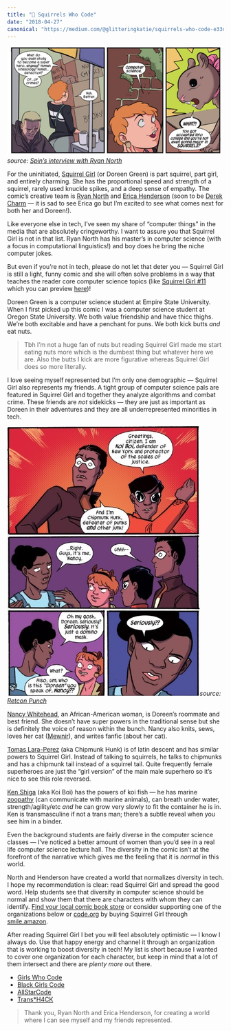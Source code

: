 ```yaml
---
title: "🌰 Squirrels Who Code"
date: "2018-04-27"
canonical: "https://medium.com/@glitteringkatie/squirrels-who-code-e33d72fa43d9"
---
```


![Comic of Tippy Toe, the squirrel, asking Squirrel Girl what she will study at university. Squirrel Girl reveals she'll be studying computer science!](./computer-science.jpg)_source: [Spin’s interview with Ryan North](https://www.spin.com/2016/02/dinosaur-comics-ryan-north-squirrel-girl-interview/)_

For the uninitiated, [Squirrel Girl](<http://marvel.wikia.com/wiki/Doreen_Green_(Earth-616)>) (or Doreen Green) is part squirrel, part girl, and entirely charming. She has the proportional speed and strength of a squirrel, rarely used knuckle spikes, and a deep sense of empathy. The comic’s creative team is [Ryan North](https://twitter.com/ryanqnorth) and [Erica Henderson](https://twitter.com/EricaFails) (soon to be [Derek Charm](https://twitter.com/derek_charm) — it is sad to see Erica go but I’m excited to see what comes next for both her and Doreen!).

Like everyone else in tech, I’ve seen my share of “computer things” in the media that are absolutely cringeworthy. I want to assure you that Squirrel Girl is not in that list. Ryan North has his master’s in computer science (with a focus in computational linguistics!) and boy does he bring the niche computer jokes.

But even if you’re not in tech, please do not let that deter you — Squirrel Girl is still a light, funny comic and she will often solve problems in a way that teaches the reader core computer science topics (like [Squirrel Girl #11](http://marvel.com/comics/issue/56206/the_unbeatable_squirrel_girl_2015_11) which you can preview [here](https://io9.gizmodo.com/squirrel-girl-shows-us-computer-science-can-be-extremel-1785799450))!

Doreen Green is a computer science student at Empire State University. When I first picked up this comic I was a computer science student at Oregon State University. We both value friendship and have thicc thighs. We’re both excitable and have a penchant for puns. We both kick butts _and_ eat nuts.

> Tbh I’m not a huge fan of nuts but reading Squirrel Girl made me start eating nuts more which is the dumbest thing but whatever here we are. Also the butts I kick are more figurative whereas Squirrel Girl does so more literally.

I love seeing myself represented but I’m only one demographic — Squirrel Girl also represents my friends. A tight group of computer science pals are featured in Squirrel Girl and together they analyze algorithms and combat crime. These friends are _not_ sidekicks — they are just as important as Doreen in their adventures and they are all underrepresented minorities in tech.

![Comic of Koi Boi and Chipmonk Hunk introducing themselves to their friend, Nancy. Nancy is confused why they think a mask would shield their identity.](./the-gang.jpg)_source: [Retcon Punch](https://retcon-punch.com/2015/06/05/the-unbeatable-squirrel-girl-6/)_

[Nancy Whitehead](<http://marvel.wikia.com/wiki/Nancy_Whitehead_(Earth-616)>), an African-American woman, is Doreen’s roommate and best friend. She doesn’t have super powers in the traditional sense but she is definitely the voice of reason within the bunch. Nancy also knits, sews, loves her cat ([Mewnir](<http://marvel.wikia.com/wiki/Mewnir_(Earth-616)>)), and writes fanfic (about her cat).

[Tomas Lara-Perez](<http://marvel.wikia.com/wiki/Tomas_Lara-Perez_(Earth-616)>) (aka Chipmunk Hunk) is of latin descent and has similar powers to Squirrel Girl. Instead of talking to squirrels, he talks to chipmunks and has a chipmunk tail instead of a squirrel tail. Quite frequently female superheroes are just the “girl version” of the main male superhero so it’s nice to see this role reversed.

[Ken Shiga](http://marvel.wikia.com/wiki/Ken_Shiga) (aka Koi Boi) has the powers of koi fish — he has marine [zoopathy](http://marvel.wikia.com/wiki/Zoopathy) (can communicate with marine animals), can breath under water, strength/agility/etc _and_ he can grow very slowly to fit the container he is in. Ken is transmasculine if not a trans man; there’s a subtle reveal when you see him in a binder.

Even the background students are fairly diverse in the computer science classes — I’ve noticed a better amount of women than you’d see in a real life computer science lecture hall. The diversity in the comic isn’t at the forefront of the narrative which gives me the feeling that it is _normal_ in this world.

North and Henderson have created a world that normalizes diversity in tech. I hope my recommendation is clear: read Squirrel Girl and spread the good word. Help students see that diversity in computer science should be normal and show them that there are characters with whom they can identify. [Find your local comic book store](https://www.comicshoplocator.com/StoreLocator) or consider supporting one of the organizations below or [code.org](http://code.org) by buying Squirrel Girl through [smile.amazon](https://smile.amazon.com/Unbeatable-Squirrel-Girl-Vol-Power/dp/0785197028/ref=sr_1_1?ie=UTF8&qid=1524350136&sr=8-1&keywords=squirrel+girl+vol+1&dpID=51%252BGH%252B4U3yL&preST=_SY291_BO1,204,203,200_QL40_&dpSrc=srch).

After reading Squirrel Girl I bet you will feel absolutely optimistic — I know I always do. Use that happy energy and channel it through an organization that is working to boost diversity in tech! My list is short because I wanted to cover one organization for each character, but keep in mind that a lot of them intersect and there are _plenty more_ out there.

- [Girls Who Code](http://girlswhocode.com)
- [Black Girls Code](http://www.blackgirlscode.com)
- [AllStarCode](http://allstarcode.org)
- [Trans\*H4CK](http://www.transhack.org/)

> Thank you, Ryan North and Erica Henderson, for creating a world where I can see myself and my friends represented.
